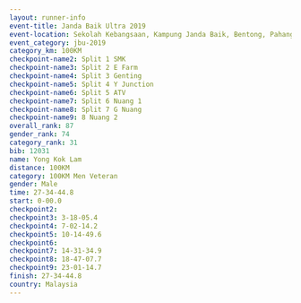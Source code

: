 ```yaml
---
layout: runner-info 
event-title: Janda Baik Ultra 2019
event-location: Sekolah Kebangsaan, Kampung Janda Baik, Bentong, Pahang, Malaysia
event_category: jbu-2019 
category_km: 100KM 
checkpoint-name2: Split 1 SMK 
checkpoint-name3: Split 2 E Farm 
checkpoint-name4: Split 3 Genting 
checkpoint-name5: Split 4 Y Junction 
checkpoint-name6: Split 5 ATV 
checkpoint-name7: Split 6 Nuang 1 
checkpoint-name8: Split 7 G Nuang 
checkpoint-name9: 8 Nuang 2 
overall_rank: 87
gender_rank: 74
category_rank: 31
bib: 12031
name: Yong Kok Lam
distance: 100KM
category: 100KM Men Veteran
gender: Male
time: 27-34-44.8
start: 0-00.0
checkpoint2: 
checkpoint3: 3-18-05.4
checkpoint4: 7-02-14.2
checkpoint5: 10-14-49.6
checkpoint6: 
checkpoint7: 14-31-34.9
checkpoint8: 18-47-07.7
checkpoint9: 23-01-14.7
finish: 27-34-44.8
country: Malaysia
---
```

